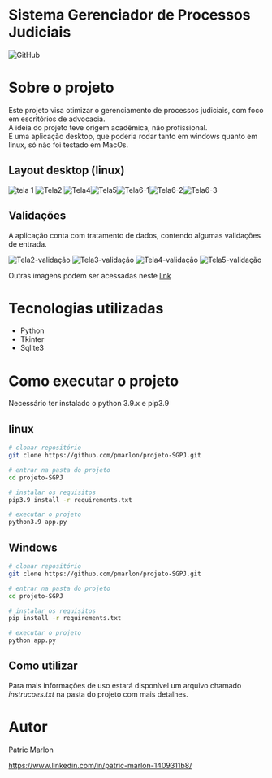 # Sistema Gerenciador de Processos Judiciais  
  
![GitHub](https://img.shields.io/github/license/pmarlon/projeto-SGPJ?style=flat-square)  
  
# Sobre o projeto  
  
Este projeto visa otimizar o gerenciamento de processos judiciais, com foco em escritórios de advocacia.  
A ideia do projeto teve origem acadêmica, não profissional.  
É uma aplicação desktop, que poderia rodar tanto em windows quanto em linux, só não foi testado em MacOs.  
  

## Layout desktop (linux)
![tela 1](https://raw.githubusercontent.com/pmarlon/SGPJ-screenshots/main/tela1.png) ![Tela2](https://raw.githubusercontent.com/pmarlon/SGPJ-screenshots/main/tela2.png)
![Tela4](https://raw.githubusercontent.com/pmarlon/SGPJ-screenshots/main/tela4.png)![Tela5](https://raw.githubusercontent.com/pmarlon/SGPJ-screenshots/main/tela5.png)![Tela6-1](https://raw.githubusercontent.com/pmarlon/SGPJ-screenshots/main/tela6-1.png)![Tela6-2](https://raw.githubusercontent.com/pmarlon/SGPJ-screenshots/main/tela6-2.png)![Tela6-3](https://raw.githubusercontent.com/pmarlon/SGPJ-screenshots/main/tela6-3.png)


## Validações

A aplicação conta com tratamento de dados, contendo algumas validações de entrada. 

![Tela2-validação](https://raw.githubusercontent.com/pmarlon/SGPJ-screenshots/main/tela2-valida%C3%A7%C3%A3o.png)
![Tela3-validação](https://raw.githubusercontent.com/pmarlon/SGPJ-screenshots/main/tela3-valida%C3%A7%C3%A3o.png)
![Tela4-validação](https://raw.githubusercontent.com/pmarlon/SGPJ-screenshots/main/tela4-valida%C3%A7%C3%A3o.png)
![Tela5-validação](https://raw.githubusercontent.com/pmarlon/SGPJ-screenshots/main/tela5-valida%C3%A7%C3%A3o.png)


Outras imagens podem ser acessadas neste <a href="https://github.com/pmarlon/SGPJ-screenshots"> link</a>

# Tecnologias utilizadas
- Python
- Tkinter
- Sqlite3 
# Como executar o projeto

Necessário ter instalado o python 3.9.x e pip3.9

## linux
```bash
# clonar repositório
git clone https://github.com/pmarlon/projeto-SGPJ.git

# entrar na pasta do projeto
cd projeto-SGPJ

# instalar os requisitos
pip3.9 install -r requirements.txt 

# executar o projeto
python3.9 app.py
```
## Windows
```bash
# clonar repositório
git clone https://github.com/pmarlon/projeto-SGPJ.git

# entrar na pasta do projeto
cd projeto-SGPJ

# instalar os requisitos
pip install -r requirements.txt 

# executar o projeto
python app.py
```
## Como utilizar
Para mais informações de uso estará disponível um arquivo chamado *instrucoes.txt* na pasta do projeto com mais detalhes.

# Autor

Patric Marlon

https://www.linkedin.com/in/patric-marlon-1409311b8/

